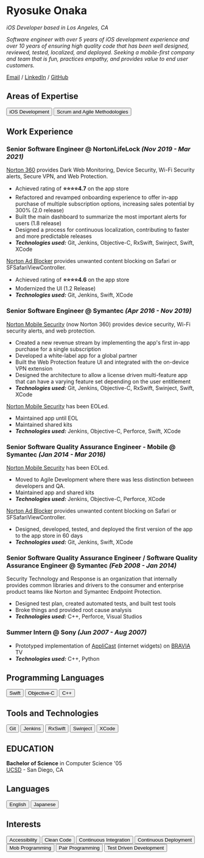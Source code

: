 <link href="style.css" rel="stylesheet">

# Ryosuke Onaka

_iOS Developer based in Los Angeles, CA_

_Software engineer with over 5 years of iOS development experience and over 10 years of ensuring high quality code that has been well designed, reviewed, tested, localized, and deployed. Seeking a mobile-first company and team that is fun, practices empathy, and provides value to end user customers._

[Email](mailto:ryosuke+job@gmail.com) / [LinkedIn](https://www.linkedin.com/in/ryosuke-onaka-395356205/) / [GitHub](https://github.com/lookingForAJob)

## Areas of Expertise

<button class="btn">iOS Development</button>
<button class="btn">Scrum and Agile Methodologies</button>

## Work Experience

### **Senior Software Engineer** @ NortonLifeLock _(Nov 2019 - Mar 2021)_

[Norton 360](https://apps.apple.com/us/app/norton-360/id1278474169) provides Dark Web Monitoring, Device Security, Wi-Fi Security alerts, Secure VPN, and Web Protection. 

- Achieved rating of **⭐️⭐️⭐️⭐️4.7** on the app store
- Refactored and revamped onboarding experience to offer in-app purchase of multiple subscription options, increasing sales potential by 300% (2.0 release)
- Built the main dashboard to summarize the most important alerts for users (1.8 release)
- Designed a process for continuous localization, contributing to faster and more predictable releases
- _**Technologies used:**_ Git, Jenkins, Objective-C, RxSwift, Swinject, Swift, XCode 

[Norton Ad Blocker](https://apps.apple.com/us/app/norton-ad-blocker/id1045186459) provides unwanted content blocking on Safari or SFSafariViewController.

- Achieved rating of **⭐️⭐️⭐️⭐️4.6** on the app store
- Modernized the UI (1.2 Release)
- _**Technologies used:**_ Git, Jenkins, Swift, XCode

### **Senior Software Engineer** @ Symantec _(Apr 2016 - Nov 2019)_

[Norton Mobile Security](https://us.norton.com/mobile-security-for-ios) (now Norton 360) provides device security, Wi-Fi security alerts, and web protection.

- Created a new revenue stream by implementing the app's first in-app purchase for a single subscription
- Developed a white-label app for a global partner
- Built the Web Protection feature UI and integrated with the on-device VPN extension
- Designed the architecture to allow a license driven multi-feature app that can have a varying feature set depending on the user entitlement
- _**Technologies used:**_ Git, Jenkins, Objective-C, RxSwift, Swinject, Swift, XCode 

[Norton Mobile Security](https://support.norton.com/sp/en/us/home/current/solutions/v102512147?client=norton&site=nrtn_en_US) has been EOLed.

- Maintained app until EOL
- Maintained shared kits
- _**Technologies used:**_ Jenkins, Objective-C, Perforce, Swift, XCode

### **Senior Software Quality Assurance Engineer - Mobile** @ Symantec _(Jan 2014 - Mar 2016)_

[Norton Mobile Security](https://support.norton.com/sp/en/us/home/current/solutions/v102512147?client=norton&site=nrtn_en_US) has been EOLed.

- Moved to Agile Development where there was less distinction between developers and QA. 
- Maintained app and shared kits
- _**Technologies used:**_ Jenkins, Objective-C, Perforce, XCode

[Norton Ad Blocker](https://apps.apple.com/us/app/norton-ad-blocker/id1045186459) provides unwanted content blocking on Safari or SFSafariViewController.

- Designed, developed, tested, and deployed the first version of the app to the app store in 60 days
- _**Technologies used:**_ Git, Jenkins, Swift, XCode

### **Senior Software Quality Assurance Engineer / Software Quality Assurance Engineer** @ Symantec _(Feb 2008 - Jan 2014)_

Security Technology and Response is an organization that internally provides common libraries and drivers to the consumer and enterprise product teams like Norton and Symantec Endpoint Protection.

- Designed test plan, created automated tests, and built test tools
- Broke things and provided root cause analysis
- _**Technologies used:**_ C++, Perforce, Visual Studios

### **Summer Intern** @ Sony _(Jun 2007 - Aug 2007)_

- Prototyped implementation of [AppliCast](https://www.sony.jp/support/tv/i-manual/ex540/jpn/c_briwidgets_use_app.html) (internet widgets) on [BRAVIA](https://www.sony.jp/bravia/) TV
- _**Technologies used:**_ C++, Python

## Programming Languages

<button class="btn">Swift</button>
<button class="btn">Objective-C</button>
<button class="btn">C++</button>

## Tools and Technologies

<button class="btn">Git</button>
<button class="btn">Jenkins</button>
<button class="btn">RxSwift</button>
<button class="btn">Swinject</button>
<button class="btn">XCode</button>

## EDUCATION

**Bachelor of Science** in Computer Science '05<br>
[UCSD](https://ucsd.edu) - San Diego, CA

## Languages

<button class="btn">English</button>
<button class="btn">Japanese</button>

## Interests

<button class="btn">Accessibility</button>
<button class="btn">Clean Code</button>
<button class="btn">Continuous Integration</button>
<button class="btn">Continuous Deployment</button>
<button class="btn">Mob Programming</button>
<button class="btn">Pair Programming</button>
<button class="btn">Test Driven Development</button>